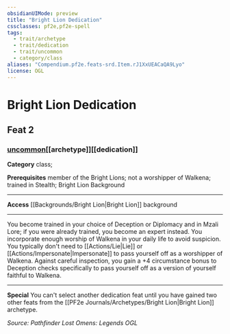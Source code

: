```yaml
---
obsidianUIMode: preview
title: "Bright Lion Dedication"
cssclasses: pf2e,pf2e-spell
tags:
  - trait/archetype
  - trait/dedication
  - trait/uncommon
  - category/class
aliases: "Compendium.pf2e.feats-srd.Item.rJ1XxUEACaQA9Lyo"
license: OGL
---
```

# Bright Lion Dedication
## Feat 2
### [uncommon](uncommon "Uncommon Rarity Trait")[[archetype]][[dedication]]

**Category** class; 



**Prerequisites** member of the Bright Lions; not a worshipper of Walkena; trained in Stealth; Bright Lion Background
* * *
**Access** [[Backgrounds/Bright Lion|Bright Lion]] background

* * *

You become trained in your choice of Deception or Diplomacy and in Mzali Lore; if you were already trained, you become an expert instead. You incorporate enough worship of Walkena in your daily life to avoid suspicion. You typically don't need to [[Actions/Lie|Lie]] or [[Actions/Impersonate|Impersonate]] to pass yourself off as a worshipper of Walkena. Against careful inspection, you gain a +4 circumstance bonus to Deception checks specifically to pass yourself off as a version of yourself faithful to Walkena.

* * *

**Special** You can't select another dedication feat until you have gained two other feats from the [[PF2e Journals/Archetypes/Bright Lion|Bright Lion]] archetype.

*Source: Pathfinder Lost Omens: Legends*
*OGL*